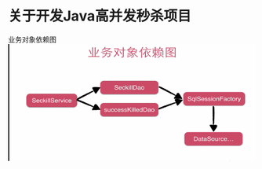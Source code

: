 # 关于开发Java高并发秒杀项目
业务对象依赖图
![image 图片](https://github.com/bossZhuang/Java-/blob/master/src/main/webapp/images/image0.png)

